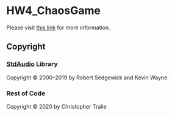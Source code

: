 # HW4_ChaosGame

Please visit <a href = "http://www.ctralie.com/Teaching/CS173_S2020/Assignments/HW5_GuitarStringSynth/">this link</a> for more information.

## Copyright

### <a href = "https://algs4.cs.princeton.edu/code/javadoc/edu/princeton/cs/algs4/StdAudio.html">StdAudio</a> Library
Copyright &copy; 2000&ndash;2019 by Robert Sedgewick and Kevin Wayne.

### Rest of Code
Copyright &copy; 2020 by Christopher Tralie